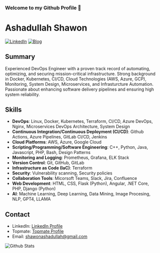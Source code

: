 ### Welcome to my Github Profile 👋

<!--
**shawon100/shawon100** is a ✨ _special_ ✨ repository because its `README.md` (this file) appears on your GitHub profile.

Here are some ideas to get you started:

- 🔭 I’m currently working as a Software Engineer
- 🌱 I’m currently learning ...
- 👯 I’m looking to collaborate on ...
- 🤔 I’m looking for help with ...
- 💬 Ask me about ...
- 📫 How to reach me: ...
- 😄 Pronouns: ...
- ⚡ Fun fact: ...
-->

# Ashadullah Shawon
[![LinkedIn](https://img.shields.io/badge/LinkedIn-Ashadullah%20Shawon-blue)](https://www.linkedin.com/in/ashadullah-shawon-b51606aa/)
[![Blog](https://img.shields.io/badge/Blog-shawonruet-green)](https://shawonruet.com)


## Summary

Experienced DevOps Engineer with a proven track record of automating, optimizing, and securing mission-critical infrastructure. Strong background in Docker, Kubernetes, CI/CD, Cloud Technologies (AWS, Azure, GCP), Monitoring, System Design, Microservices, and Infrasturcture Automation. Passionate about enhancing software delivery pipelines and ensuring high system reliability.

## Skills

- **DevOps**: Linux, Docker, Kubernetes, Terraform, CI/CD, Azure DevOps, Nginx, Microservices DevOps Architecture, System Design
- **Continuous Integration/Continuous Deployment (CI/CD)**: Github Actions, Azure Pipelines, GitLab CI/CD, Jenkins
- **Cloud Platforms**: AWS, Azure, Google Cloud
- **Scripting/Programming/Software Engineering**: C++, Python, Java, Javascript, PHP, Bash, Design Patterns
- **Monitoring and Logging**: Prometheus, Grafana, ELK Stack
- **Version Control**: Git, GitHub, GitLab
- **Infrastructure as Code (IaC)**: Terraform
- **Security**: Vulnerability scanning, Security policies
- **Collaboration Tools**: Micorsoft Teams, Slack, Jira, Confluence
- **Web Development**: HTML, CSS, Flask (Python), Angular, .NET Core, PHP, Django (Python)
- **AI**: Machine Learning, Deep Learning, Data Mining, Image Procesing, NLP, GPT4, LLAMA


## Contact

- LinkedIn: [LinkedIn Profile](https://www.linkedin.com/in/ashadullah-shawon-b51606aa/)
- Topmate: [Topmate Profile](https://topmate.io/ashadullah_shawon/431602)
- Email: shawonashadullah@gmail.com
  
![Github Stats](https://github-readme-stats.vercel.app/api?username=shawon100)
